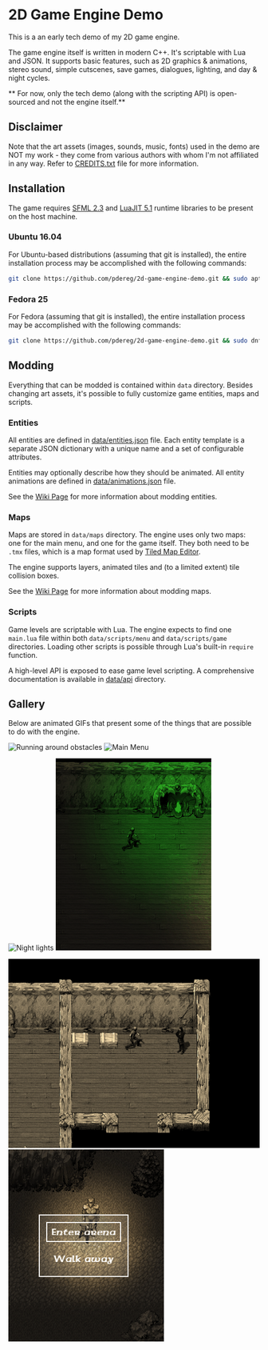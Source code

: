 # 2D Game Engine Demo
This is a an early tech demo of my 2D game engine.

The game engine itself is written in modern C++. It's scriptable with Lua and JSON. It supports basic features, such as 2D graphics & animations, stereo sound, simple cutscenes, save games, dialogues, lighting, and day & night cycles.

** For now, only the tech demo (along with the scripting API) is open-sourced and not the engine itself.** 

## Disclaimer
Note that the art assets (images, sounds, music, fonts) used in the demo are NOT my work - they come from various authors with whom I'm not affiliated in any way. Refer to [CREDITS.txt](CREDITS.txt) file for more information.

## Installation
The game requires [SFML 2.3](http://www.sfml-dev.org/) and [LuaJIT 5.1](http://luajit.org/) runtime libraries to be present on the host machine.

### Ubuntu 16.04

For Ubuntu-based distributions (assuming that git is installed), the entire installation process may be accomplished with the following commands:
```bash
git clone https://github.com/pdereg/2d-game-engine-demo.git && sudo apt-get install libsfml-graphics2.3v5 libsfml-network2.3v5 libsfml-system2.3v5 libsfml-window2.3v5 libsfml-audio2.3v5 libluajit-5.1-2 -y
```
### Fedora 25

For Fedora (assuming that git is installed), the entire installation process may be accomplished with the following commands:
```bash
git clone https://github.com/pdereg/2d-game-engine-demo.git && sudo dnf install luajit SFML -y
```

## Modding
Everything that can be modded is contained within `data` directory. Besides changing art assets, it's possible to fully customize game entities, maps and scripts.

### Entities
All entities are defined in [data/entities.json](data/entities.json) file. Each entity template is a separate JSON dictionary with a unique name and a set of configurable attributes. 

Entities may optionally describe how they should be animated. All entity animations are defined in [data/animations.json](data/animations.json) file.

See the [Wiki Page](https://github.com/pdereg/2d-game-engine-demo/wiki/Modding-Entities) for more information about modding entities.

### Maps
Maps are stored in `data/maps` directory. The engine uses only two maps: one for the main menu, and one for the game itself. They both need to be `.tmx` files, which is a map format used by [Tiled Map Editor](http://www.mapeditor.org/).

The engine supports layers, animated tiles and (to a limited extent) tile collision boxes.

See the [Wiki Page](https://github.com/pdereg/2d-game-engine-demo/wiki/Modding-Maps) for more information about modding maps.

### Scripts

Game levels are scriptable with Lua. The engine expects to find one `main.lua` file within both `data/scripts/menu` and `data/scripts/game` directories. Loading other scripts is possible through Lua's built-in `require` function.

A high-level API is exposed to ease game level scripting. A comprehensive documentation is available in [data/api](https://github.com/pdereg/2d-game-engine-demo/tree/master/api) directory.

## Gallery
Below are animated GIFs that present some of the things that are possible to do with the engine.

![Running around obstacles](media/running_around_obstacles.gif)
![Main Menu](media/main_menu.gif)

![Night lights](media/night_lights.gif)
![More lights](media/more_lights.gif)

![Dialogue](media/dialogue.gif)
![Dialog Box](media/dialog_box.gif)
